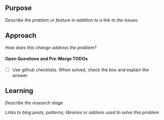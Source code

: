 ## Purpose

_Describe the problem or feature in addition to a link to the issues._

## Approach

_How does this change address the problem?_

#### Open Questions and Pre-Merge TODOs

-   [ ] Use github checklists. When solved, check the box and explain the answer.

## Learning

_Describe the research stage_

_Links to blog posts, patterns, libraries or addons used to solve this problem_
